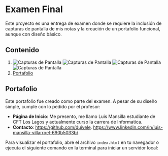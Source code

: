 # Examen Final

Este proyecto es una entrega de examen donde se requiere la inclusión de capturas de pantalla de mis notas y la creación de un portafolio funcional, aunque con diseño básico.

## Contenido

1. ![Capturas de Pantalla](examenFinal_ConceptosTecnicos_NombreAlumno_CFT_LOS_LAGOS\examenFinal_ConceptosTecnicos_NombreAlumno_CFT_LOS_LAGOS\screenshots/image(1).png)
 ![Capturas de Pantalla](examenFinal_ConceptosTecnicos_NombreAlumno_CFT_LOS_LAGOS\examenFinal_ConceptosTecnicos_NombreAlumno_CFT_LOS_LAGOS\screenshots/image(2).png) ![Capturas de Pantalla](examenFinal_ConceptosTecnicos_NombreAlumno_CFT_LOS_LAGOS\examenFinal_ConceptosTecnicos_NombreAlumno_CFT_LOS_LAGOS\screenshots/image(3).png) ![Capturas de Pantalla](examenFinal_ConceptosTecnicos_NombreAlumno_CFT_LOS_LAGOS\examenFinal_ConceptosTecnicos_NombreAlumno_CFT_LOS_LAGOS\screenshots/image.png)
2. [Portafolio](portfolio-details.html)

## Portafolio

Este portafolio fue creado como parte del examen. A pesar de su diseño simple, cumple con lo pedido por el profesor:

- **Página de Inicio**: Me presento, me llamo Luis Mansilla estudiante de CFT Los Lagos y actualmente curso la carrera de Informatica.
- **Contacto**: https://github.com/duivele.
https://www.linkedin.com/in/luis-mansilla-villarroel-690b5033b/

Para visualizar el portafolio, abre el archivo `index.html` en tu navegador o ejecuta el siguiente comando en la terminal para iniciar un servidor local:


